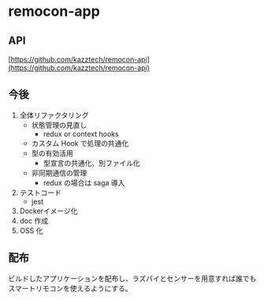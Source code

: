 # remocon-app

## API

[https://github.com/kazztech/remocon-api](https://github.com/kazztech/remocon-api)

## 今後

1. 全体リファクタリング
   - 状態管理の見直し
     - redux or context hooks
   - カスタム Hook で処理の共通化
   - 型の有効活用
     - 型宣言の共通化、別ファイル化
   - 非同期通信の管理
     - redux の場合は saga 導入
2. テストコード
   - jest
3. Dockerイメージ化
4. doc 作成
5. OSS 化

## 配布

ビルドしたアプリケーションを配布し、ラズパイとセンサーを用意すれば誰でもスマートリモコンを使えるようにする。
